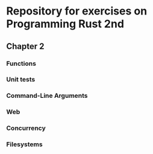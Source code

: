 # Repository for exercises on Programming Rust 2nd

## Chapter 2

### Functions

### Unit tests

### Command-Line Arguments

### Web

### Concurrency

### Filesystems
